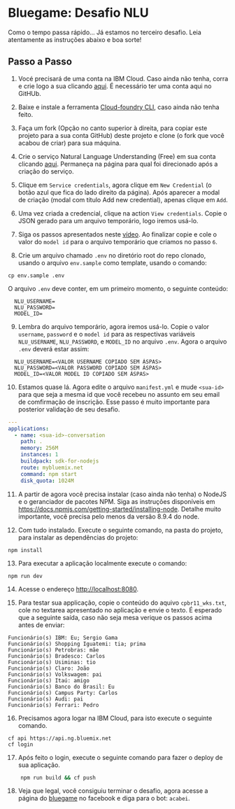 # Bluegame: Desafio NLU
Como o tempo passa rápido... Já estamos no terceiro desafio. Leia atentamente as instruções abaixo e boa sorte!

## Passo a Passo

1. Vocé precisará de uma conta na IBM Cloud. Caso ainda não tenha, corra e crie logo a sua clicando [aqui][sign_up]. É necessário ter uma conta aqui no GitHUb.

2. Baixe e instale a ferramenta [Cloud-foundry CLI][cloud_foundry], caso ainda não tenha feito.

3. Faça um fork (Opção no canto superior à direita, para copiar este projeto para a sua conta GitHub) deste projeto e clone (o fork que você acabou de criar) para sua máquina.

4. Crie o serviço Natural Language Understanding (Free) em sua conta clicando [aqui][nlu-link]. Permaneça na página para qual foi direcionado após a criação do serviço.

5. Clique em `Service credentials`, agora clique em `New Credential` (o botão azul que fica do lado direito da página). Após aparecer a modal de criação (modal com título Add new credential), apenas clique em `Add`.

6. Uma vez criada a credencial, clique na action `View credentials`. Copie o JSON gerado para um arquivo temporário, logo iremos usá-lo.

7. Siga os passos apresentados neste [vídeo][video-link]. Ao finalizar copie e cole o valor do `model id` para o arquivo temporário que criamos no passo `6`.

8. Crie um arquivo chamado `.env` no diretório root do repo clonado, usando o arquivo `env.sample` como template, usando o comando:

  ```none
  cp env.sample .env
  ```

O arquivo `.env` deve conter, em um primeiro momento, o seguinte conteúdo:

  ```none
    NLU_USERNAME=
    NLU_PASSWORD=
    MODEL_ID=
  ```

9. Lembra do arquivo temporário, agora iremos usá-lo. Copie o valor `username`, `password` e o `model id` para as respectivas variáveis `NLU_USERNAME`, `NLU_PASSWORD`, e `MODEL_ID` no arquivo `.env`.
Agora o arquivo `.env` deverá estar assim:

  ```none
    NLU_USERNAME=<VALOR USERNAME COPIADO SEM ÁSPAS>
    NLU_PASSWORD=<VALOR PASSWORD COPIADO SEM ÁSPAS>
    MODEL_ID=<VALOR MODEL ID COPIADO SEM ÁSPAS>
  ```

10. Estamos quase lá. Agora edite o arquivo `manifest.yml` e mude `<sua-id>` para que seja a mesma id que você recebeu no assunto em seu email de comfirmação de inscrição. Esse passo é muito importante para posterior validação de seu desafio.
  ```yaml
  ---
applications:
    - name: <sua-id>-conversation
      path: .
      memory: 256M
      instances: 1
      buildpack: sdk-for-nodejs
      route: mybluemix.net
      command: npm start
      disk_quota: 1024M
  ```

11. A partir de agora você precisa instalar (caso ainda não tenha) o NodeJS e o geranciador de pacotes NPM. Siga as instruções disponíveis em https://docs.npmjs.com/getting-started/installing-node. Detalhe muito importante, você precisa pelo menos da versão 8.9.4 do node.

12. Com tudo instalado. Execute o seguinte comando, na pasta do projeto, para instalar as dependências do projeto:

  ```none
  npm install
  ```

13. Para executar a aplicação localmente execute o comando:

  ```none
  npm run dev
  ```
14. Acesse o endereço [http://localhost:8080](http://localhsot:8080).

15. Para testar sua applicação, copie o conteúdo do aquivo `cpbr11_wks.txt`, cole no textarea apresentado no aplicação e envie o texto. É esperado que a seguinte saída, caso não seja mesa verique os passos acima antes de enviar:
```none
Funcionário(s) IBM: Eu; Sergio Gama
Funcionário(s) Shopping Iguatemi: tia; prima
Funcionário(s) Petrobras: mãe
Funcionário(s) Bradesco: Carlos
Funcionário(s) Usiminas: tio
Funcionário(s) Claro: João
Funcionário(s) Volkswagem: pai
Funcionário(s) Itaú: amigo
Funcionário(s) Banco do Brasil: Eu
Funcionário(s) Campus Party: Carlos
Funcionário(s) Audi: pai
Funcionário(s) Ferrari: Pedro
```


16. Precisamos agora logar na IBM Cloud, para isto execute o seguinte comando.
```none
cf api https://api.ng.bluemix.net
cf login
```

17. Após feito o login, execute o seguinte comando para fazer o deploy de sua aplicação.
```sh
    npm run build && cf push
```
18. Veja que legal, você consiguiu terminar o desafio, agora acesse a página do [bluegame][page-link] no facebook e diga para o bot: `acabei`.

[sign_up]: https://console.ng.bluemix.net/registration/
[page-link]: https://www.facebook.com/ibmbluegame/
[dashboard-link]: https://console.bluemix.net/dashboard/apps
[nlu-link]: https://console.bluemix.net/catalog/services/natural-language-understanding
[cloud_foundry]: https://github.com/cloudfoundry/cli
[video-link]: https://youtu.be/oDdI1za8neY
